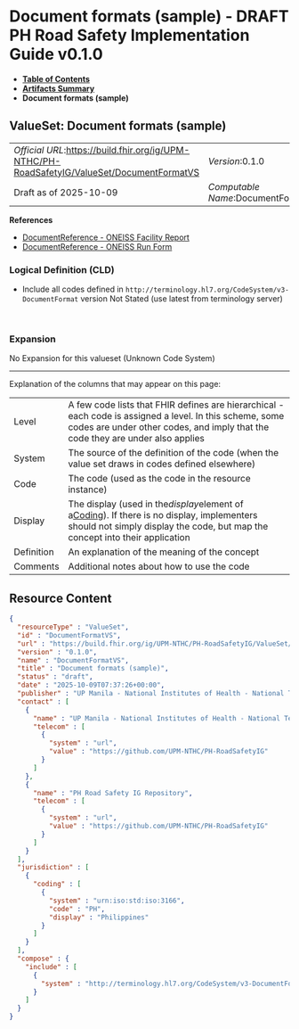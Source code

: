 # Document formats (sample) - DRAFT PH Road Safety Implementation Guide v0.1.0

* [**Table of Contents**](toc.md)
* [**Artifacts Summary**](artifacts.md)
* **Document formats (sample)**

## ValueSet: Document formats (sample) 

| | |
| :--- | :--- |
| *Official URL*:https://build.fhir.org/ig/UPM-NTHC/PH-RoadSafetyIG/ValueSet/DocumentFormatVS | *Version*:0.1.0 |
| Draft as of 2025-10-09 | *Computable Name*:DocumentFormatVS |

 **References** 

* [DocumentReference - ONEISS Facility Report](StructureDefinition-DocumentReferenceFacilityReport.md)
* [DocumentReference - ONEISS Run Form](StructureDefinition-DocumentReferenceOneissRunForm.md)

### Logical Definition (CLD)

* Include all codes defined in `http://terminology.hl7.org/CodeSystem/v3-DocumentFormat` version Not Stated (use latest from terminology server)

 

### Expansion

No Expansion for this valueset (Unknown Code System)

-------

 Explanation of the columns that may appear on this page: 

| | |
| :--- | :--- |
| Level | A few code lists that FHIR defines are hierarchical - each code is assigned a level. In this scheme, some codes are under other codes, and imply that the code they are under also applies |
| System | The source of the definition of the code (when the value set draws in codes defined elsewhere) |
| Code | The code (used as the code in the resource instance) |
| Display | The display (used in the*display*element of a[Coding](http://hl7.org/fhir/R4/datatypes.html#Coding)). If there is no display, implementers should not simply display the code, but map the concept into their application |
| Definition | An explanation of the meaning of the concept |
| Comments | Additional notes about how to use the code |



## Resource Content

```json
{
  "resourceType" : "ValueSet",
  "id" : "DocumentFormatVS",
  "url" : "https://build.fhir.org/ig/UPM-NTHC/PH-RoadSafetyIG/ValueSet/DocumentFormatVS",
  "version" : "0.1.0",
  "name" : "DocumentFormatVS",
  "title" : "Document formats (sample)",
  "status" : "draft",
  "date" : "2025-10-09T07:37:26+00:00",
  "publisher" : "UP Manila - National Institutes of Health - National Telehealth Center",
  "contact" : [
    {
      "name" : "UP Manila - National Institutes of Health - National Telehealth Center",
      "telecom" : [
        {
          "system" : "url",
          "value" : "https://github.com/UPM-NTHC/PH-RoadSafetyIG"
        }
      ]
    },
    {
      "name" : "PH Road Safety IG Repository",
      "telecom" : [
        {
          "system" : "url",
          "value" : "https://github.com/UPM-NTHC/PH-RoadSafetyIG"
        }
      ]
    }
  ],
  "jurisdiction" : [
    {
      "coding" : [
        {
          "system" : "urn:iso:std:iso:3166",
          "code" : "PH",
          "display" : "Philippines"
        }
      ]
    }
  ],
  "compose" : {
    "include" : [
      {
        "system" : "http://terminology.hl7.org/CodeSystem/v3-DocumentFormat"
      }
    ]
  }
}

```
